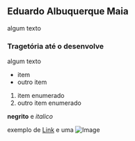 ## Eduardo Albuquerque Maia

algum texto

### Tragetória até o desenvolve

algum texto

- item
- outro item

1. item enumerado
2. outro item enumerado

**negrito** e _italico_

exemplo de [Link](url) e uma ![Image](src)


<!-- ### Jekyll Themes

Your Pages site will use the layout and styles from the Jekyll theme you have selected in your [repository settings](https://github.com/EduTecSol\\/edutecsol.github.io/settings/pages). The name of this theme is saved in the Jekyll `_config.yml` configuration file.

### Support or Contact

Having trouble with Pages? Check out our [documentation](https://docs.github.com/categories/github-pages-basics/) or [contact support](https://support.github.com/contact) and we’ll help you sort it out. -->
